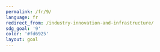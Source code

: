 ```yaml
---
permalink: /fr/9/
language: fr
redirect_from: /industry-innovation-and-infrastructure/
sdg_goal: '9'
color: '#fd6925'
layout: goal
---
```


